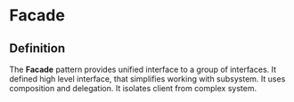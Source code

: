 # Facade
## Definition
The **Facade** pattern provides unified interface to a group of interfaces. It defined high level interface, that simplifies working with subsystem.
It uses composition and delegation.
It isolates client from complex system.

